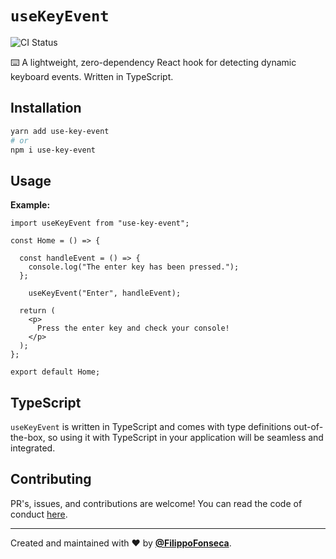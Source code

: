 # `useKeyEvent`

![CI Status](https://github.com/webmail/use-last-fm/workflows/CI/badge.svg)

⌨️ A lightweight, zero-dependency React hook for detecting dynamic keyboard events. Written in TypeScript.

## Installation

```bash
yarn add use-key-event
# or
npm i use-key-event
```

## Usage

**Example:**

```tsx
import useKeyEvent from "use-key-event";

const Home = () => {

  const handleEvent = () => {
    console.log("The enter key has been pressed.");
  };
  
    useKeyEvent("Enter", handleEvent);

  return (
    <p>
      Press the enter key and check your console!
    </p>
  );
};

export default Home;
```

## TypeScript

`useKeyEvent` is written in TypeScript and comes with type definitions out-of-the-box, so using it with TypeScript in your application will be seamless and integrated.

## Contributing

PR's, issues, and contributions are welcome! You can read the code of conduct [here](https://github.com/filippo-fonseca/use-key-event/blob/main/CODE_OF_CONDUCT.md).

<hr /> 

Created and maintained with ❤️ by [**@FilippoFonseca**](https://www.twitter.com/FilippoFonseca).

